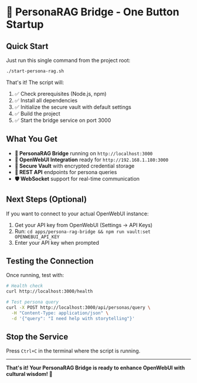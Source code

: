 # 🚀 PersonaRAG Bridge - One Button Startup

## Quick Start

Just run this single command from the project root:

```bash
./start-persona-rag.sh
```

That's it! The script will:

1. ✅ Check prerequisites (Node.js, npm)
2. ✅ Install all dependencies
3. ✅ Initialize the secure vault with default settings
4. ✅ Build the project
5. ✅ Start the bridge service on port 3000

## What You Get

- **🌉 PersonaRAG Bridge** running on `http://localhost:3000`
- **🔗 OpenWebUI Integration** ready for `http://192.168.1.180:3000`
- **🔐 Secure Vault** with encrypted credential storage
- **📡 REST API** endpoints for persona queries
- **🛡️ WebSocket** support for real-time communication

## Next Steps (Optional)

If you want to connect to your actual OpenWebUI instance:

1. Get your API key from OpenWebUI (Settings → API Keys)
2. Run: `cd apps/persona-rag-bridge && npm run vault:set OPENWEBUI_API_KEY`
3. Enter your API key when prompted

## Testing the Connection

Once running, test with:

```bash
# Health check
curl http://localhost:3000/health

# Test persona query
curl -X POST http://localhost:3000/api/personas/query \
  -H "Content-Type: application/json" \
  -d '{"query": "I need help with storytelling"}'
```

## Stop the Service

Press `Ctrl+C` in the terminal where the script is running.

---

**That's it! Your PersonaRAG Bridge is ready to enhance OpenWebUI with cultural wisdom! 🎉** 